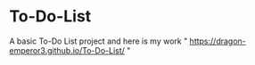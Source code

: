 # To-Do-List
A basic To-Do List project
and here is my work " https://dragon-emperor3.github.io/To-Do-List/ "
